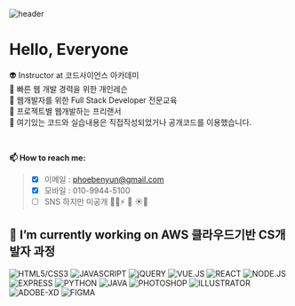  ![header](https://capsule-render.vercel.app/api?type=waving&color=gradient&height=300&section=header&text=codescience&fontSize=80&animation=fadeIn)
 
 
 # Hello, Everyone  
 
👽 Instructor at 코드사이언스 아카데미 <br>
👻 빠른 웹 개발 경력을 위한 개인레슨<br>
👾 웹개발자를 위한 Full Stack Developer 전문교육<br>
🤖 프로젝트별 웹개발하는 프리랜서 <br>
💩 여기있는 코드와 실습내용은 직접직성되었거나 공개코드를 이용했습니다.<br>

<br>

 **📫 How to reach me:**
> - [x] 이메일 : phoebenyun@gmail.com
> - [X] 모바일 : 010-9944-5100
> - [ ] SNS 하지만 미공개
:cactus::cactus::zap: :rose:  :sunny::whale2:

**🔭 I’m currently working on AWS 클라우드기반 CS개발자 과정**
---


![HTML5/CSS3](https://img.shields.io/badge/HTML-CSS-orange)
![JAVASCRIPT](https://img.shields.io/badge/JAVASCRIPT-green)
![jQUERY](https://img.shields.io/badge/JQUERY-gold)
![VUE.JS](https://img.shields.io/badge/VUE.JS-yellowgreen)
![REACT](https://img.shields.io/badge/REACT-yellowgreen)
![NODE.JS](https://img.shields.io/badge/NODE.JS-orange)
![EXPRESS](https://img.shields.io/badge/EXPRESS-red)
![PYTHON](https://img.shields.io/badge/PYTHON-yellow)
![JAVA](https://img.shields.io/badge/JAVA-black)
![PHOTOSHOP](https://img.shields.io/badge/PHOTOSHOP-deeppink)
![ILLUSTRATOR](https://img.shields.io/badge/ILLUSTRATOR-brown)
![ADOBE-XD](https://img.shields.io/badge/ADOBEXD-purple)
![FIGMA](https://img.shields.io/badge/FIGMA-magenta)

<!--
**PhoebeYoon/PhoebeYoon** is a ✨ _special_ ✨ repository because its `README.md` (this file) appears on your GitHub profile.

Here are some ideas to get you started:


- 🌱 I’m currently learning ...
- 👯 I’m looking to collaborate on ...
- 🤔 I’m looking for help with ...
- 💬 Ask me about ...
- 📫 How to reach me: ...
- 😄 Pronouns: ...
- ⚡ Fun fact: ...
-->
